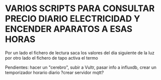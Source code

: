 # VARIOS SCRIPTS PARA CONSULTAR PRECIO DIARIO ELECTRICIDAD Y ENCENDER APARATOS A ESAS HORAS

Por un lado el fichero de lectura saca los valores del dia siguiente de la luz
por otro lado el fichero de tapo activa el termo

Pendientes:
hacer un "cerebro", subir a Vultr, pasar info a influxdb, crear un temporizador horario diario
?crear servidor mqtt?

